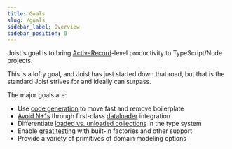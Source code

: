 ```yaml
---
title: Goals
slug: /goals
sidebar_label: Overview
sidebar_position: 0
---
```


Joist's goal is to bring [ActiveRecord](https://guides.rubyonrails.org/active_record_basics.html)-level productivity to TypeScript/Node projects.

This is a lofty goal, and Joist has just started down that road, but that is the standard Joist strives for and ideally can surpass.

The major goals are:

- Use [code generation](./code-generation.md) to move fast and remove boilerplate
- [Avoid N+1s](./avoiding-n-plus-1s.md) through first-class [dataloader](https://github.com/graphql/dataloader) integration
- Differentiate [loaded vs. unloaded collections](./type-safe-relations.md) in the type system
- Enable [great testing](./great-tests.md) with built-in factories and other support
- Provide a variety of primitives of domain modeling options
